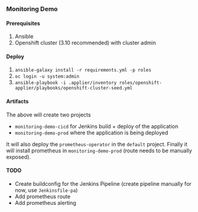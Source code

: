 ### Monitoring Demo
#### Prerequisites
1. Ansible 
2. Openshift cluster (3.10 recommended) with cluster admin

#### Deploy
1. `ansible-galaxy install -r requirements.yml -p roles`
2. `oc login -u system:admin`
3. `ansible-playbook -i .applier/inventory roles/openshift-applier/playbooks/openshift-cluster-seed.yml`

#### Artifacts
The above will create two projects
- `monitoring-demo-cicd` for Jenkins build + deploy of the application
- `monitoring-demo-prod` where the application is being deployed

It will also deploy the `prometheus-operator` in the `default` project.
Finally it will install prometheus in `monitoring-demo-prod` (route needs to be manually exposed).

#### TODO
* Create buildconfig for the Jenkins Pipeline (create pipeline manually for now, use `Jenkinsfile-pa`)
* Add prometheus route
* Add prometheus alerting

